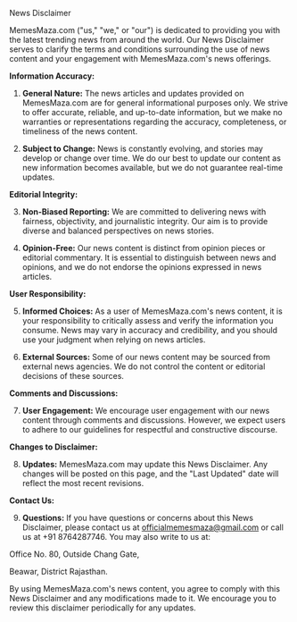 News Disclaimer

MemesMaza.com (&quot;us,&quot; &quot;we,&quot; or &quot;our&quot;) is dedicated to providing you with the latest
trending news from around the world. Our News Disclaimer serves to clarify the terms and
conditions surrounding the use of news content and your engagement with
MemesMaza.com&#39;s news offerings.

**Information Accuracy:**

1. **General Nature:** The news articles and updates provided on MemesMaza.com are for
   general informational purposes only. We strive to offer accurate, reliable, and up-to-date
   information, but we make no warranties or representations regarding the accuracy,
   completeness, or timeliness of the news content.

2. **Subject to Change:** News is constantly evolving, and stories may develop or change
   over time. We do our best to update our content as new information becomes available, but
   we do not guarantee real-time updates.

**Editorial Integrity:**

3. **Non-Biased Reporting:** We are committed to delivering news with fairness,
   objectivity, and journalistic integrity. Our aim is to provide diverse and balanced
   perspectives on news stories.

4. **Opinion-Free:** Our news content is distinct from opinion pieces or editorial
   commentary. It is essential to distinguish between news and opinions, and we do not
   endorse the opinions expressed in news articles.

**User Responsibility:**

5. **Informed Choices:** As a user of MemesMaza.com&#39;s news content, it is your
   responsibility to critically assess and verify the information you consume. News may vary in
   accuracy and credibility, and you should use your judgment when relying on news articles.

6. **External Sources:** Some of our news content may be sourced from external news
   agencies. We do not control the content or editorial decisions of these sources.

**Comments and Discussions:**

7. **User Engagement:** We encourage user engagement with our news content through
   comments and discussions. However, we expect users to adhere to our guidelines for
   respectful and constructive discourse.

**Changes to Disclaimer:**

8. **Updates:** MemesMaza.com may update this News Disclaimer. Any changes will be
   posted on this page, and the &quot;Last Updated&quot; date will reflect the most recent revisions.

**Contact Us:**

9. **Questions:** If you have questions or concerns about this News Disclaimer, please
   contact us at officialmemesmaza@gmail.com or call us at +91 8764287746. You may also
   write to us at:

Office No. 80, Outside Chang Gate,

Beawar, District Rajasthan.

By using MemesMaza.com&#39;s news content, you agree to comply with this News Disclaimer
and any modifications made to it. We encourage you to review this disclaimer periodically
for any updates.
